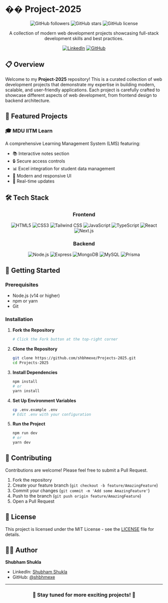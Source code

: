 # �� Project-2025

<div align="center">

![GitHub followers](https://img.shields.io/github/followers/shbhmexe?style=social)
![GitHub stars](https://img.shields.io/github/stars/shbhmexe/Projects-2025?style=social)
![GitHub license](https://img.shields.io/github/license/shbhmexe/Projects-2025)

A collection of modern web development projects showcasing full-stack development skills and best practices.

[![LinkedIn](https://img.shields.io/badge/LinkedIn-Connect-blue)](https://www.linkedin.com/in/shubham-shukla-62095032a/)
[![GitHub](https://img.shields.io/badge/GitHub-Follow-black)](https://github.com/shbhmexe)

</div>

## 📋 Overview

Welcome to my **Project-2025** repository! This is a curated collection of web development projects that demonstrate my expertise in building modern, scalable, and user-friendly applications. Each project is carefully crafted to showcase different aspects of web development, from frontend design to backend architecture.

## 🎯 Featured Projects

### 🎓 MDU IITM Learn
A comprehensive Learning Management System (LMS) featuring:
- 📚 Interactive notes section
- 🔒 Secure access controls
- 📊 Excel integration for student data management
- 🎨 Modern and responsive UI
- 🔄 Real-time updates

## 🛠️ Tech Stack

<div align="center">

### Frontend
![HTML5](https://img.shields.io/badge/HTML5-E34F26?style=for-the-badge&logo=html5&logoColor=white)
![CSS3](https://img.shields.io/badge/CSS3-1572B6?style=for-the-badge&logo=css3&logoColor=white)
![Tailwind CSS](https://img.shields.io/badge/Tailwind_CSS-38B2AC?style=for-the-badge&logo=tailwind-css&logoColor=white)
![JavaScript](https://img.shields.io/badge/JavaScript-F7DF1E?style=for-the-badge&logo=javascript&logoColor=black)
![TypeScript](https://img.shields.io/badge/TypeScript-007ACC?style=for-the-badge&logo=typescript&logoColor=white)
![React](https://img.shields.io/badge/React-20232A?style=for-the-badge&logo=react&logoColor=61DAFB)
![Next.js](https://img.shields.io/badge/Next.js-000000?style=for-the-badge&logo=next.js&logoColor=white)

### Backend
![Node.js](https://img.shields.io/badge/Node.js-339933?style=for-the-badge&logo=node.js&logoColor=white)
![Express](https://img.shields.io/badge/Express-000000?style=for-the-badge&logo=express&logoColor=white)
![MongoDB](https://img.shields.io/badge/MongoDB-4EA94B?style=for-the-badge&logo=mongodb&logoColor=white)
![MySQL](https://img.shields.io/badge/MySQL-4479A1?style=for-the-badge&logo=mysql&logoColor=white)
![Prisma](https://img.shields.io/badge/Prisma-2D3748?style=for-the-badge&logo=prisma&logoColor=white)

</div>

## 🚀 Getting Started

### Prerequisites
- Node.js (v14 or higher)
- npm or yarn
- Git

### Installation

1. **Fork the Repository**
   ```bash
   # Click the Fork button at the top-right corner
   ```

2. **Clone the Repository**
   ```bash
   git clone https://github.com/shbhmexe/Projects-2025.git
   cd Projects-2025
   ```

3. **Install Dependencies**
   ```bash
   npm install
   # or
   yarn install
   ```

4. **Set Up Environment Variables**
   ```bash
   cp .env.example .env
   # Edit .env with your configuration
   ```

5. **Run the Project**
   ```bash
   npm run dev
   # or
   yarn dev
   ```

## 🤝 Contributing

Contributions are welcome! Please feel free to submit a Pull Request.

1. Fork the repository
2. Create your feature branch (`git checkout -b feature/AmazingFeature`)
3. Commit your changes (`git commit -m 'Add some AmazingFeature'`)
4. Push to the branch (`git push origin feature/AmazingFeature`)
5. Open a Pull Request

## 📝 License

This project is licensed under the MIT License - see the [LICENSE](LICENSE) file for details.

## 👨‍💻 Author

**Shubham Shukla**
- LinkedIn: [Shubham Shukla](https://www.linkedin.com/in/shubham-shukla-62095032a/)
- GitHub: [@shbhmexe](https://github.com/shbhmexe)

---

<div align="center">
  
### 🌟 Stay tuned for more exciting projects! 🌟

</div>
